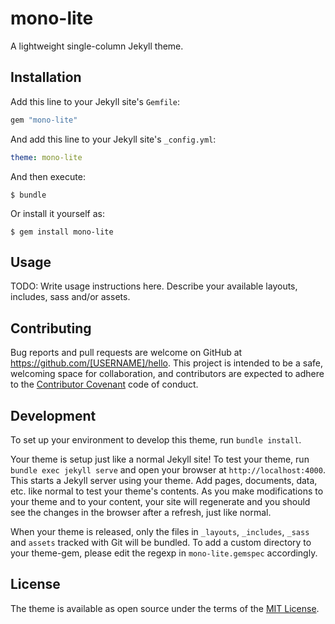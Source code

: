 # mono-lite

A lightweight single-column Jekyll theme.

## Installation

Add this line to your Jekyll site's `Gemfile`:

```ruby
gem "mono-lite"
```

And add this line to your Jekyll site's `_config.yml`:

```yaml
theme: mono-lite
```

And then execute:

    $ bundle

Or install it yourself as:

    $ gem install mono-lite

## Usage

TODO: Write usage instructions here. Describe your available layouts, includes, sass and/or assets.

## Contributing

Bug reports and pull requests are welcome on GitHub at https://github.com/[USERNAME]/hello. This project is intended to be a safe, welcoming space for collaboration, and contributors are expected to adhere to the [Contributor Covenant](http://contributor-covenant.org) code of conduct.

## Development

To set up your environment to develop this theme, run `bundle install`.

Your theme is setup just like a normal Jekyll site! To test your theme, run `bundle exec jekyll serve` and open your browser at `http://localhost:4000`. This starts a Jekyll server using your theme. Add pages, documents, data, etc. like normal to test your theme's contents. As you make modifications to your theme and to your content, your site will regenerate and you should see the changes in the browser after a refresh, just like normal.

When your theme is released, only the files in `_layouts`, `_includes`, `_sass` and `assets` tracked with Git will be bundled.
To add a custom directory to your theme-gem, please edit the regexp in `mono-lite.gemspec` accordingly.

## License

The theme is available as open source under the terms of the [MIT License](https://opensource.org/licenses/MIT).

